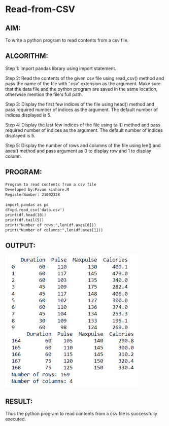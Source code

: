 # Read-from-CSV
## AIM:
To write a python program to read contents from a csv file.

## ALGORITHM:
Step 1:
Import pandas library using import statement.

Step 2:
Read the contents of the given csv file using read_csv() method and pass the name of the file with '.csv' extension as the argument. Make sure that the data file and the python program are saved in the same location, otherwise mention the file's full path.

Step 3:
Display the first few indices of the file using head() method and pass required number of indices as the argument. The default number of indices displayed is 5.

Step 4:
Display the last few indices of the file using tail() method and pass required number of indices as the argument. The default number of indices displayed is 5.

Step 5:
Display the number of rows and columns of the file using len() and axes() method and pass argument as 0 to display row and 1 to display column.

## PROGRAM:
```
Program to read contents from a csv file
Developed by:Pavan kishore.M
RegisterNumber: 21002328

import pandas as pd
df=pd.read_csv('data.csv')
print(df.head(10))
print(df.tail(5))
print("Number of rows:",len(df.axes[0]))
print("Number of columns:",len(df.axes[1]))

```

## OUTPUT:
![](output.png)

## RESULT:
Thus the python program to read contents from a csv file is successfully executed.
